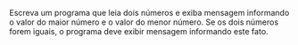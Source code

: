 Escreva um programa que leia dois números e exiba mensagem informando o valor do maior número e o valor do
menor número. Se os dois números forem iguais, o programa deve exibir mensagem informando este fato.